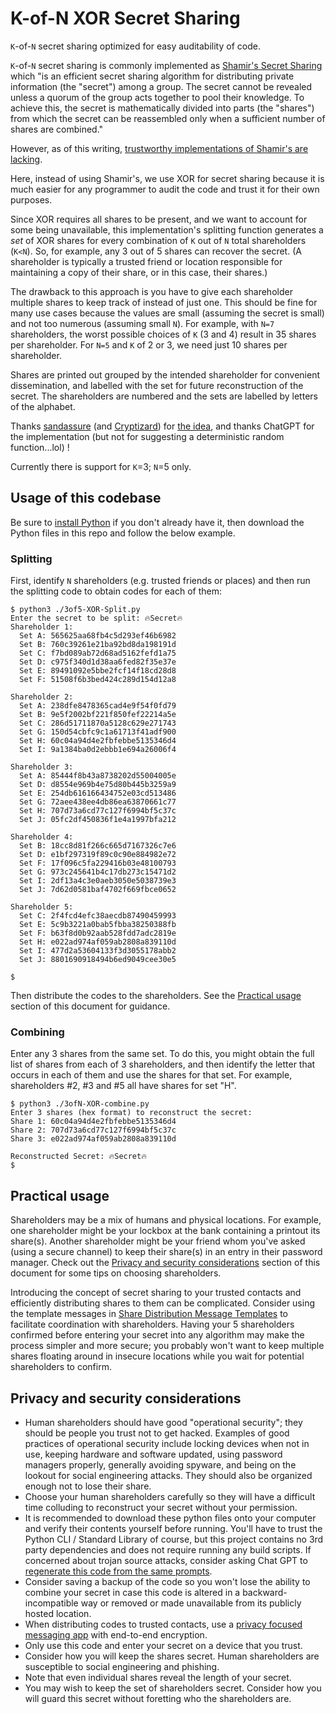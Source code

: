 # K-of-N XOR Secret Sharing

`K`-of-`N` secret sharing optimized for easy auditability of code.

`K`-of-`N` secret sharing is commonly implemented as [Shamir's Secret Sharing](https://en.wikipedia.org/wiki/Shamir%27s_secret_sharing) which "is an efficient secret sharing algorithm for distributing private information (the "secret") among a group. The secret cannot be revealed unless a quorum of the group acts together to pool their knowledge. To achieve this, the secret is mathematically divided into parts (the "shares") from which the secret can be reassembled only when a sufficient number of shares are combined."

However, as of this writing, [trustworthy implementations of Shamir's are lacking](https://www.reddit.com/r/cryptography/comments/1et5hy0/shamirs_secret_sharing_for_common_people/).

Here, instead of using Shamir's, we use XOR for secret sharing because it is much easier for any programmer to audit the code and trust it for their own purposes.

Since XOR requires all shares to be present, and we want to account for some being unavailable, this implementation's splitting function generates a *set* of XOR shares for every combination of `K` out of `N` total shareholders (`K<N`). So, for example, any 3 out of 5 shares can recover the secret. (A shareholder is typically a trusted friend or location responsible for maintaining a copy of their share, or in this case, their shares.)

The drawback to this approach is you have to give each shareholder multiple shares to keep track of instead of just one. This should be fine for many use cases because the values are small (assuming the secret is small) and not too numerous (assuming small `N`). For example, with `N=7` shareholders, the worst possible choices of `K` (3 and 4) result in 35 shares per shareholder. For `N=5` and `K` of 2 or 3, we need just 10 shares per shareholder.

Shares are printed out grouped by the intended shareholder for convenient dissemination, and labelled with the set for future reconstruction of the secret. The shareholders are numbered and the sets are labelled by letters of the alphabet.

Thanks [sandassure](https://www.reddit.com/user/sandassure/) (and [Cryptizard](https://www.reddit.com/user/Cryptizard/)) for [the idea](https://www.reddit.com/r/cryptography/comments/1et5hy0/comment/lm3sz9j/), and thanks ChatGPT for the implementation (but not for suggesting a deterministic random function...lol) !

Currently there is support for `K`=3; `N`=5 only.

## Usage of this codebase

Be sure to [install Python](https://www.google.com/search?q=install+python) if you don't already have it, then download the Python files in this repo and follow the below example.

### Splitting

First, identify `N` shareholders (e.g. trusted friends or places) and then run the splitting code to obtain codes for each of them:

```
$ python3 ./3of5-XOR-Split.py
Enter the secret to be split: 🔥Secret🔥
Shareholder 1:
  Set A: 565625aa68fb4c5d293ef46b6982
  Set B: 760c39261e21ba92bd8da198191d
  Set C: f7bd089ab72d68ad5162fefd1a75
  Set D: c975f340d1d38aa6fed82f35e37e
  Set E: 89491092e5bbe2fcf14f18cd28d8
  Set F: 51508f6b3bed424c289d154d12a8

Shareholder 2:
  Set A: 238dfe8478365cad4e9f54f0fd79
  Set B: 9e5f2002bf221f850fef22214a5e
  Set C: 286d51711870a5128c629e271743
  Set G: 150d54cbfc9c1a61713f41adf900
  Set H: 60c04a94d4e2fbfebbe5135346d4
  Set I: 9a1384ba0d2ebbb1e694a26006f4

Shareholder 3:
  Set A: 85444f8b43a8738202d55004005e
  Set D: d8554e969b4e75d80b445b3259a9
  Set E: 254db616166434752e03cd513486
  Set G: 72aee438ee4db86ea63870661c77
  Set H: 707d73a6cd77c127f6994bf5c37c
  Set J: 05fc2df450836f1e4a1997bfa212

Shareholder 4:
  Set B: 18cc8d81f266c665d7167326c7e6
  Set D: e1bf297319f89c0c90e884982e72
  Set F: 17f096c5fa229416b03e48100793
  Set G: 973c245641b4c17db273c15471d2
  Set I: 2df13a4c3e0aeb3050e5038739e3
  Set J: 7d62d0581baf4702f669fbce0652

Shareholder 5:
  Set C: 2f4fcd4efc38aecdb87490459993
  Set E: 5c9b3221a0bab5fbba38250388fb
  Set F: b63f8d0b92aab528fdd7adc2819e
  Set H: e022ad974af059ab2808a839110d
  Set I: 477d2a53604133f3d3055178abb2
  Set J: 8801690918494b6ed9049cee30e5

$
```

Then distribute the codes to the shareholders. See the [Practical usage](#practical-usage) section of this document for
guidance.

### Combining

Enter any 3 shares from the same set. To do this, you might obtain the full list of shares from each of 3 shareholders, and then identify the letter that occurs in each of them and use the shares for that set. For example, shareholders #2, #3 and #5 all have shares for set "H".

```
$ python3 ./3ofN-XOR-combine.py 
Enter 3 shares (hex format) to reconstruct the secret:
Share 1: 60c04a94d4e2fbfebbe5135346d4
Share 2: 707d73a6cd77c127f6994bf5c37c
Share 3: e022ad974af059ab2808a839110d

Reconstructed Secret: 🔥Secret🔥
$
```

## Practical usage

Shareholders may be a mix of humans and physical locations. For example, one shareholder might be your lockbox at the
bank containing a printout its share(s). Another shareholder might be your friend whom you've asked (using a secure
channel) to keep their share(s) in an entry in their password manager.
Check out the [Privacy and security considerations](#privacy-and-security-considerations) section of this document for
some tips on choosing shareholders.

Introducing the concept of secret sharing to your trusted contacts and efficiently distributing shares to them can be
complicated.
Consider using the template messages in [Share Distribution Message Templates](docs/distribution-msg-templates.md) to
facilitate coordination with shareholders.
Having your 5 shareholders confirmed before entering your secret into any algorithm may make the process simpler and
more secure; you probably won't want to keep multiple shares floating around in insecure locations while you wait for
potential shareholders to confirm.

## Privacy and security considerations

* Human shareholders should have good "operational security"; they should be people you trust not to get hacked.
Examples of good practices of operational security include locking devices when not in use, keeping hardware and
software updated, using password managers properly, generally avoiding spyware, and being on the lookout for social
engineering attacks.
They should also be organized enough not to lose their share.
* Choose your human shareholders carefully so they will have a difficult time colluding to reconstruct your secret
without your permission.
* It is recommended to download these python files onto your computer and verify their contents yourself before running.
You'll have to trust the Python CLI / Standard Library of course, but this project contains no 3rd party
dependencies and does not require running any build scripts. If concerned about trojan source attacks, consider asking
Chat GPT to [regenerate this code from the same prompts](docs/chatgpt-prompt.md).
* Consider saving a backup of the code so you won't lose the ability to combine your secret in case this code is altered
in a backward-incompatible way or removed or made unavailable from its publicly hosted location.
* When distributing codes to trusted contacts, use a [privacy focused messaging app][priv-msg-app] with end-to-end
encryption.
* Only use this code and enter your secret on a device that you trust.
* Consider how you will keep the shares secret. Human shareholders are susceptible to social engineering and phishing.
* Note that even individual shares reveal the length of your secret.
* You may wish to keep the set of shareholders secret. Consider how you will guard this secret without foretting who the
shareholders are.

[priv-msg-app]: https://www.google.com/search?q=privacy+focused+messaging+app

